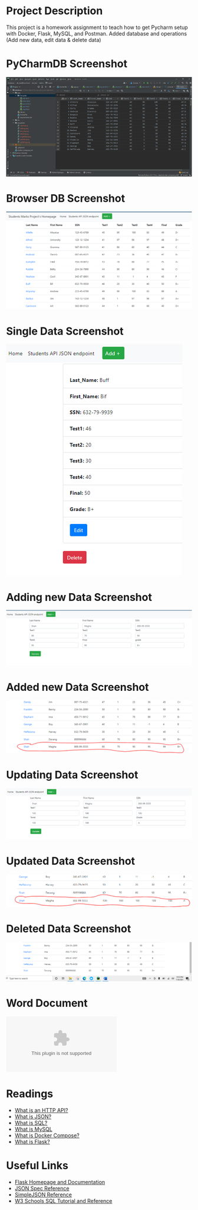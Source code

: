 # Project Description
This project is a homework assignment to teach how to get Pycharm setup with Docker, Flask, MySQL, and Postman.
Added database and operations (Add new data, edit data & delete data)

# PyCharmDB Screenshot
![PyCharmDB](snapshots/pycharmdb.png)
# Browser DB Screenshot
![BrowserDB](snapshots/brw_db.png)
# Single Data Screenshot
![Single Data](snapshots/singleData.png)
# Adding new Data Screenshot
![Adding new data Data](snapshots/adding.png)
# Added new Data Screenshot
![Added new Data](snapshots/added.png)
# Updating Data Screenshot
![Updating Data](snapshots/updating.png)
# Updated Data Screenshot
![Updated Data](snapshots/updated.png)
# Deleted Data Screenshot
![Deleted Data](snapshots/deleted.png)
# Word Document
![Document](https://github.com/devshah2806/database/blob/master/WordFile/Snapshots.docx)

# Readings
* [What is an HTTP API?](https://www.smashingmagazine.com/2018/01/understanding-using-rest-api/)
* [What is JSON?](https://www.w3schools.com/whatis/whatis_json.asp)
* [What is SQL?](http://www.sqlcourse.com/intro.html)
* [What is MySQL](https://www.hostinger.com/tutorials/what-is-mysql)
* [What is Docker Compose?](https://www.tutorialspoint.com/docker/docker_compose.htm)
* [What is Flask?](https://en.wikipedia.org/wiki/Flask_(web_framework))
# Useful Links
* [Flask Homepage and Documentation](https://flask.palletsprojects.com/en/1.1.x/)
* [JSON Spec Reference](https://www.json.org/json-en.html)
* [SimpleJSON Reference](https://simplejson.readthedocs.io/en/latest/)
* [W3 Schools SQL Tutorial and Reference](https://www.w3schools.com/sql/)
